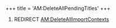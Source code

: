 +++
title = 'AM:DeleteAllPendingTitles'
+++

1.  REDIRECT
    [AM:DeleteAllImportContexts](AM:DeleteAllImportContexts "wikilink")